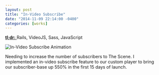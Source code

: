 ```yaml
---
layout: post
title: "In-Video Subscribe"
date: "2014-11-09 22:14:00 -0400"
categories: [works]
---
```


<a href="https://gist.github.com/rogeruiz/2c3fc8db3744c4e2c71e" target="_blank">
  <strong>tl;dr:</strong>
</a> Rails, VideoJS, Sass, JavaScript

![In-Video Subscribe Animation](/img/works/in-video-subscribe.gif "The Scene In-Video Subscribe Animation")

Needing to increase the number of subscribers to The Scene. I implemented an
in-video subscribe feature to our custom player to bring our subscriber-base up
550% in the first 15 days of launch.
